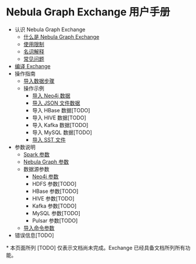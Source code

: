 # Nebula Graph Exchange 用户手册

- 认识 Nebula Graph Exchange
  - [什么是 Nebula Graph Exchange](about-exchange/ex-ug-what-is-exchange.md)
  - [使用限制](about-exchange/ex-ug-limitations.md)
  - [名词解释](about-exchange/ex-ug-terms.md)
  - [常见问题](about-exchange/ex-ug-faq.md)
- [编译 Exchange](ex-ug-compile.md)
- 操作指南
  - [导入数据步骤](use-exchange/ex-ug-import-steps.md)
  - 操作示例
    - [导入 Neo4j 数据](use-exchange/ex-ug-import-from-neo4j.md)
    - [导入 JSON 文件数据](use-exchange/ex-ug-import-json.md)
    - 导入 HBase 数据[TODO]
    - 导入 HIVE 数据[TODO]
    - 导入 Kafka 数据[TODO]
    - 导入 MySQL 数据[TODO]
    - [导入 SST 文件](use-exchange/ex-ug-import-sst.md)
- 参数说明
  - [Spark 参数](parameter-reference/ex-ug-paras-spark.md)
  - [Nebula Graph 参数](parameter-reference/ex-ug-paras-nebulagraph.md)
  - 数据源参数
    - [Neo4j 参数](parameter-reference/ex-ug-paras-neo4j.md)
    - HDFS 参数[TODO]
    - HBase 参数[TODO]
    - HIVE 参数[TODO]
    - Kafka 参数[TODO]
    - MySQL 参数[TODO]
    - Pulsar 参数[TODO]
  - [导入命令参数](parameter-reference/ex-ug-para-import-command.md)
- 错误信息[TODO]

\* 本页面所列 [TODO] 仅表示文档尚未完成。Exchange 已经具备文档所列所有功能。
